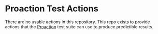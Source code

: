 # Proaction Test Actions

There are no usable actions in this repository. This repo exists to provide actions that the [Proaction](https://github.com/proactionhq/proaction) test suite can use to produce predictible results.

